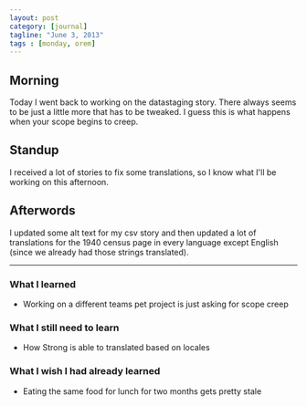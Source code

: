```yaml
---
layout: post
category: [journal]
tagline: "June 3, 2013"
tags : [monday, orem]
---
```

## Morning
Today I went back to working on the datastaging story. There always seems to be
just a little more that has to be tweaked. I guess this is what happens when your
scope begins to creep.

## Standup
I received a lot of stories to fix some translations, so I know what I'll be working
on this afternoon.

## Afterwords
I updated some alt text for my csv story and then updated a lot of translations for
the 1940 census page in every language except English (since we already had those
strings translated).

- - -

### What I learned
+ Working on a different teams pet project is just asking for scope creep

### What I still need to learn
+ How Strong is able to translated based on locales

### What I wish I had already learned
+ Eating the same food for lunch for two months gets pretty stale